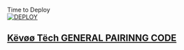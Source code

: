 Time to Deploy
    <br>
<a href='https://dashboard.heroku.com/new?template=https://github.com/ibrahimaitech/Këvøø-pairing-code'
target="_blank"><img alt='DEPLOY' src='https://img.shields.io/badge/-DEPLOY-black?style=for-the-badge&logo=heroku&logoColor=white'/>



## Këvøø Tëch GENERAL PAIRINNG CODE

   
